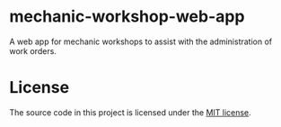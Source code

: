 mechanic-workshop-web-app
=========================

A web app for mechanic workshops to assist with the administration of work orders.

# License
The source code in this project is licensed under the [MIT license](http://opensource.org/licenses/mit-license.php).
